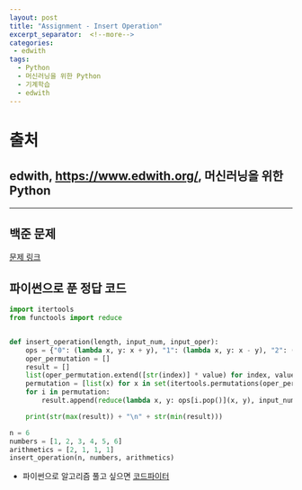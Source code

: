 ```yaml
---
layout: post
title: "Assignment - Insert Operation"
excerpt_separator:  <!--more-->
categories:
 - edwith
tags:
  - Python
  - 머신러닝을 위한 Python
  - 기계학습
  - edwith
---
```


<!--more-->

# 출처

## edwith, <https://www.edwith.org/>, 머신러닝을 위한 Python

---

## 백준 문제

[문제 링크](https://www.acmicpc.net/problem/14888)

## 파이썬으로 푼 정답 코드

```python
import itertools
from functools import reduce


def insert_operation(length, input_num, input_oper):
    ops = {"0": (lambda x, y: x + y), "1": (lambda x, y: x - y), "2": (lambda x, y: x * y), "3": lambda x, y: x // y}
    oper_permutation = []
    result = []
    list(oper_permutation.extend([str(index)] * value) for index, value in enumerate(input_oper) if value > 0)
    permutation = [list(x) for x in set(itertools.permutations(oper_permutation))]
    for i in permutation:
        result.append(reduce(lambda x, y: ops[i.pop()](x, y), input_num))

    print(str(max(result)) + "\n" + str(min(result)))

n = 6
numbers = [1, 2, 3, 4, 5, 6]
arithmetics = [2, 1, 1, 1]
insert_operation(n, numbers, arithmetics)
```

* 파이썬으로 알고리즘 풀고 싶으면 [코드파이터](https://codesignal.com/)